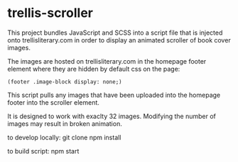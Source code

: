 # trellis-scroller

This project bundles JavaScript and SCSS into a script file that is injected onto trellisliterary.com in order to display an animated scroller of book cover images.

The images are hosted on trellisliterary.com in the homepage footer element where they are hidden by default css on the page:

```
(footer .image-block display: none;)
```

This script pulls any images that have been uploaded into the homepage footer into the scroller element. 

It is designed to work with exaclty 32 images. Modifying the number of images may result in broken animation.

to develop locally:
git clone
npm install

to build script:
npm start
